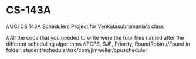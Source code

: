 # CS-143A

//UCI CS 143A Schedulers Project for Venkatasubramania's class

//All the code that you needed to write were the four files named after the different scheduling algorithms
//FCFS, SJF, Priority, RoundRobin
//Found in folder: student/scheduler/src/com/jimweller/cpuscheduler
